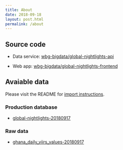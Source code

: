 ```yaml
---
title: About
date: 2018-09-18
layout: post.html
permalink: /about
---
```


## Source code

- Data service: [wbg-bigdata/global-nightlights-api](https://github.com/wbg-bigdata/global-nightlights-api)

- Web app: [wbg-bigdata/global-nightlights-frontend](https://github.com/wbg-bigdata/global-nightlights-frontend)

## Avaiable data

Please visit the README for [import instructions](https://github.com/wbg-bigdata/global-nightlights-api#database-setup).

### Production database

- [global-nightlights-20180917](https://s3-us-west-2.amazonaws.com/global-nighlights-data/global-nightlights-20180917)

### Raw data

- [ghana_daily_viirs_values-20180917](https://s3-us-west-2.amazonaws.com/global-nighlights-data/ghana_daily_viirs_values-20180917)
